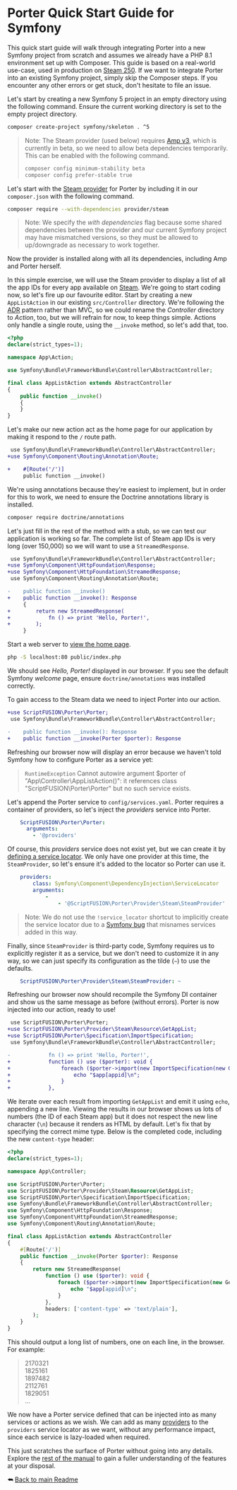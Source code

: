 Porter Quick Start Guide for Symfony
====================================

This quick start guide will walk through integrating Porter into a new Symfony project from scratch and assumes we already have a PHP 8.1 environment set up with Composer. This guide is based on a real-world use-case, used in production on [Steam 250][]. If we want to integrate Porter into an existing Symfony project, simply skip the Composer steps. If you encounter any other errors or get stuck, don't hesitate to file an issue.

Let's start by creating a new Symfony 5 project in an empty directory using the following command. Ensure the current working directory is set to the empty project directory.

```sh
composer create-project symfony/skeleton . ^5
```

>Note: The Steam provider (used below) requires [Amp v3][], which is currently in beta, so we need to allow beta dependencies temporarily. This can be enabled with the following command.
> ```sh
> composer config minimum-stability beta
> composer config prefer-stable true
> ```

Let's start with the [Steam provider][] for Porter by including it in our `composer.json` with the following command.

```sh
composer require --with-dependencies provider/steam
```

>Note: We specify the *with dependencies* flag because some shared dependencies between the provider and our current Symfony project may have mismatched versions, so they must be allowed to up/downgrade as necessary to work together.

Now the provider is installed along with all its dependencies, including Amp and Porter herself.

In this simple exercise, we will use the Steam provider to display a list of all the app IDs for every app available on [Steam][]. We're going to start coding now, so let's fire up our favourite editor. Start by creating a new `AppListAction` in our existing `src/Controller` directory. We're following the [ADR][] pattern rather than MVC, so we could rename the *Controller* directory to *Action*, too, but we will refrain for now, to keep things simple. Actions only handle a single route, using the `__invoke` method, so let's add that, too.

```php
<?php
declare(strict_types=1);

namespace App\Action;

use Symfony\Bundle\FrameworkBundle\Controller\AbstractController;

final class AppListAction extends AbstractController
{
    public function __invoke()
    {
    }
}
```

Let's make our new action act as the home page for our application by making it respond to the `/` route path.

```diff
 use Symfony\Bundle\FrameworkBundle\Controller\AbstractController;
+use Symfony\Component\Routing\Annotation\Route;

+    #[Route('/')]
     public function __invoke()
```

We're using annotations because they're easiest to implement, but in order for this to work, we need to ensure the Doctrine annotations library is installed.

```sh
composer require doctrine/annotations
```

Let's just fill in the rest of the method with a stub, so we can test our application is working so far. The complete list of Steam app IDs is very long (over 150,000) so we will want to use a `StreamedResponse`.

```diff
 use Symfony\Bundle\FrameworkBundle\Controller\AbstractController;
+use Symfony\Component\HttpFoundation\Response;
+use Symfony\Component\HttpFoundation\StreamedResponse;
 use Symfony\Component\Routing\Annotation\Route;

-    public function __invoke()
+    public function __invoke(): Response
     {
+        return new StreamedResponse(
+            fn () => print 'Hello, Porter!',
+        );
     }
```

Start a web server to [view the home page](http://localhost).

```sh
php -S localhost:80 public/index.php
```

We should see *Hello, Porter!* displayed in our browser. If you see the default Symfony *welcome* page, ensure `doctrine/annotations` was installed correctly.

To gain access to the Steam data we need to inject Porter into our action.

```diff
+use ScriptFUSION\Porter\Porter;
 use Symfony\Bundle\FrameworkBundle\Controller\AbstractController;

-    public function __invoke(): Response
+    public function __invoke(Porter $porter): Response
```

Refreshing our browser now will display an error because we haven't told Symfony how to configure Porter as a service yet:

>`RuntimeException` Cannot autowire argument $porter of "App\Controller\AppListAction()": it references class "ScriptFUSION\Porter\Porter" but no such service exists.

Let's append the Porter service to `config/services.yaml`. Porter requires a container of providers, so let's inject the *providers* service into Porter.

```yaml
    ScriptFUSION\Porter\Porter:
      arguments:
        - '@providers'
```

Of course, this *providers* service does not exist yet, but we can create it by [defining a service locator][]. We only have one provider at this time, the `SteamProvider`, so let's ensure it's added to the locator so Porter can use it.

```yaml
    providers:
        class: Symfony\Component\DependencyInjection\ServiceLocator
        arguments:
            -
                - '@ScriptFUSION\Porter\Provider\Steam\SteamProvider'
```

>Note: We do not use the `!service_locator` shortcut to implicitly create the service locator due to a [Symfony bug](https://github.com/symfony/symfony/issues/48454) that misnames services added in this way.

Finally, since `SteamProvider` is third-party code, Symfony requires us to explicitly register it as a service, but we don't need to customize it in any way, so we can just specify its configuration as the tilde (`~`) to use the defaults.

```yaml
    ScriptFUSION\Porter\Provider\Steam\SteamProvider: ~
```

Refreshing our browser now should recompile the Symfony DI container and show us the same message as before (without errors). Porter is now injected into our action, ready to use!

```diff
 use ScriptFUSION\Porter\Porter;
+use ScriptFUSION\Porter\Provider\Steam\Resource\GetAppList;
+use ScriptFUSION\Porter\Specification\ImportSpecification;
 use Symfony\Bundle\FrameworkBundle\Controller\AbstractController;

-            fn () => print 'Hello, Porter!',
+            function () use ($porter): void {
+                foreach ($porter->import(new ImportSpecification(new GetAppList())) as $app) {
+                    echo "$app[appid]\n";
+                }
+            },
```

We iterate over each result from importing `GetAppList` and emit it using `echo`, appending a new line. Viewing the results in our browser shows us lots of numbers (the ID of each Steam app) but it does not respect the new line character (`\n`) because it renders as HTML by default. Let's fix that by specifying the correct mime type. Below is the completed code, including the new `content-type` header:

```php
<?php
declare(strict_types=1);

namespace App\Controller;

use ScriptFUSION\Porter\Porter;
use ScriptFUSION\Porter\Provider\Steam\Resource\GetAppList;
use ScriptFUSION\Porter\Specification\ImportSpecification;
use Symfony\Bundle\FrameworkBundle\Controller\AbstractController;
use Symfony\Component\HttpFoundation\Response;
use Symfony\Component\HttpFoundation\StreamedResponse;
use Symfony\Component\Routing\Annotation\Route;

final class AppListAction extends AbstractController
{
    #[Route('/')]
    public function __invoke(Porter $porter): Response
    {
        return new StreamedResponse(
            function () use ($porter): void {
                foreach ($porter->import(new ImportSpecification(new GetAppList())) as $app) {
                    echo "$app[appid]\n";
                }
            },
            headers: ['content-type' => 'text/plain'],
        );
    }
}
```

This should output a long list of numbers, one on each line, in the browser. For example:

>2170321  
1825161  
1897482  
2112761  
1829051  
...

We now have a Porter service defined that can be injected into as many services or actions as we wish. We can add as many [providers] to the `providers` service locator as we want, without any performance impact, since each service is lazy-loaded when required.

This just scratches the surface of Porter without going into any details. Explore the [rest of the manual][Readme] to gain a fuller understanding of the features at your disposal.

⮪ [Back to main Readme][Readme]


  [Readme]: https://github.com/ScriptFUSION/Porter/blob/master/README.md#quick-start
  [Steam provider]: https://github.com/Provider/Steam
  [Steam 250]: https://steam250.com
  [Steam]: https://store.steampowered.com
  [ADR]: https://github.com/pmjones/adr
  [Amp v3]: https://v3.amphp.org
  [Defining a Service Locator]: https://symfony.com/doc/current/service_container/service_subscribers_locators.html#defining-a-service-locator
  [Providers]: https://github.com/provider
